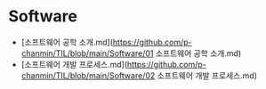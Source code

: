 # Software

* [소프트웨어 공학 소개.md](https://github.com/p-chanmin/TIL/blob/main/Software/01 소프트웨어 공학 소개.md)
* [소프트웨어 개발 프로세스.md](https://github.com/p-chanmin/TIL/blob/main/Software/02 소프트웨어 개발 프로세스.md)
